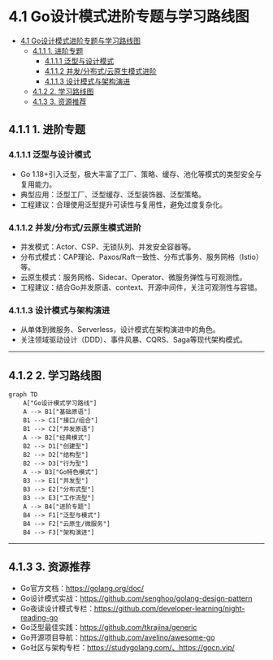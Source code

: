 # 4.1 Go设计模式进阶专题与学习路线图

<!-- TOC START -->
- [4.1 Go设计模式进阶专题与学习路线图](#41-go设计模式进阶专题与学习路线图)
  - [4.1.1 1. 进阶专题](#411-1-进阶专题)
    - [4.1.1.1 泛型与设计模式](#4111-泛型与设计模式)
    - [4.1.1.2 并发/分布式/云原生模式进阶](#4112-并发分布式云原生模式进阶)
    - [4.1.1.3 设计模式与架构演进](#4113-设计模式与架构演进)
  - [4.1.2 2. 学习路线图](#412-2-学习路线图)
  - [4.1.3 3. 资源推荐](#413-3-资源推荐)
<!-- TOC END -->

## 4.1.1 1. 进阶专题

### 4.1.1.1 泛型与设计模式

- Go 1.18+引入泛型，极大丰富了工厂、策略、缓存、池化等模式的类型安全与复用能力。
- 典型应用：泛型工厂、泛型缓存、泛型装饰器、泛型策略。
- 工程建议：合理使用泛型提升可读性与复用性，避免过度复杂化。

### 4.1.1.2 并发/分布式/云原生模式进阶

- 并发模式：Actor、CSP、无锁队列、并发安全容器等。
- 分布式模式：CAP理论、Paxos/Raft一致性、分布式事务、服务网格（Istio）等。
- 云原生模式：服务网格、Sidecar、Operator、微服务弹性与可观测性。
- 工程建议：结合Go并发原语、context、开源中间件，关注可观测性与容错。

### 4.1.1.3 设计模式与架构演进

- 从单体到微服务、Serverless，设计模式在架构演进中的角色。
- 关注领域驱动设计（DDD）、事件风暴、CQRS、Saga等现代架构模式。

---

## 4.1.2 2. 学习路线图

```mermaid
graph TD
    A["Go设计模式学习路线"]
    A --> B1["基础原语"]
    B1 --> C1["接口/组合"]
    B1 --> C2["并发原语"]
    A --> B2["经典模式"]
    B2 --> D1["创建型"]
    B2 --> D2["结构型"]
    B2 --> D3["行为型"]
    A --> B3["Go特色模式"]
    B3 --> E1["并发型"]
    B3 --> E2["分布式型"]
    B3 --> E3["工作流型"]
    A --> B4["进阶专题"]
    B4 --> F1["泛型与模式"]
    B4 --> F2["云原生/微服务"]
    B4 --> F3["架构演进"]

```

---

## 4.1.3 3. 资源推荐

- Go官方文档：<https://golang.org/doc/>
- Go设计模式实战：<https://github.com/senghoo/golang-design-pattern>
- Go夜读设计模式专栏：<https://github.com/developer-learning/night-reading-go>
- Go泛型最佳实践：<https://github.com/tkrajina/generic>
- Go开源项目导航：<https://github.com/avelino/awesome-go>
- Go社区与架构专栏：<https://studygolang.com/、https://gocn.vip/>
